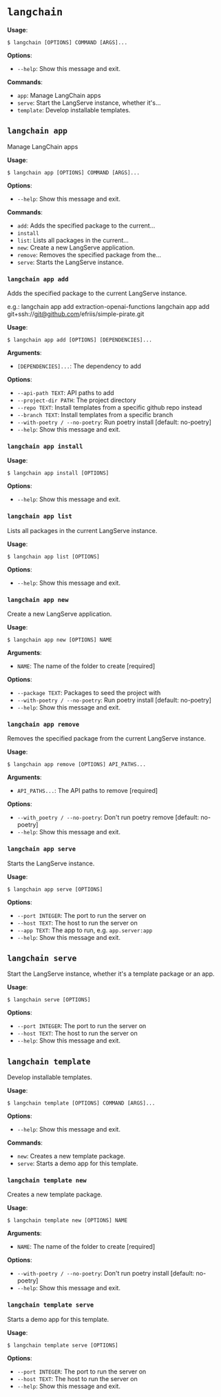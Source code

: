 # `langchain`

**Usage**:

```console
$ langchain [OPTIONS] COMMAND [ARGS]...
```

**Options**:

* `--help`: Show this message and exit.

**Commands**:

* `app`: Manage LangChain apps
* `serve`: Start the LangServe instance, whether it's...
* `template`: Develop installable templates.

## `langchain app`

Manage LangChain apps

**Usage**:

```console
$ langchain app [OPTIONS] COMMAND [ARGS]...
```

**Options**:

* `--help`: Show this message and exit.

**Commands**:

* `add`: Adds the specified package to the current...
* `install`
* `list`: Lists all packages in the current...
* `new`: Create a new LangServe application.
* `remove`: Removes the specified package from the...
* `serve`: Starts the LangServe instance.

### `langchain app add`

Adds the specified package to the current LangServe instance.

e.g.:
langchain app add extraction-openai-functions
langchain app add git+ssh://git@github.com/efriis/simple-pirate.git

**Usage**:

```console
$ langchain app add [OPTIONS] [DEPENDENCIES]...
```

**Arguments**:

* `[DEPENDENCIES]...`: The dependency to add

**Options**:

* `--api-path TEXT`: API paths to add
* `--project-dir PATH`: The project directory
* `--repo TEXT`: Install templates from a specific github repo instead
* `--branch TEXT`: Install templates from a specific branch
* `--with-poetry / --no-poetry`: Run poetry install  [default: no-poetry]
* `--help`: Show this message and exit.

### `langchain app install`

**Usage**:

```console
$ langchain app install [OPTIONS]
```

**Options**:

* `--help`: Show this message and exit.

### `langchain app list`

Lists all packages in the current LangServe instance.

**Usage**:

```console
$ langchain app list [OPTIONS]
```

**Options**:

* `--help`: Show this message and exit.

### `langchain app new`

Create a new LangServe application.

**Usage**:

```console
$ langchain app new [OPTIONS] NAME
```

**Arguments**:

* `NAME`: The name of the folder to create  [required]

**Options**:

* `--package TEXT`: Packages to seed the project with
* `--with-poetry / --no-poetry`: Run poetry install  [default: no-poetry]
* `--help`: Show this message and exit.

### `langchain app remove`

Removes the specified package from the current LangServe instance.

**Usage**:

```console
$ langchain app remove [OPTIONS] API_PATHS...
```

**Arguments**:

* `API_PATHS...`: The API paths to remove  [required]

**Options**:

* `--with_poetry / --no-poetry`: Don't run poetry remove  [default: no-poetry]
* `--help`: Show this message and exit.

### `langchain app serve`

Starts the LangServe instance.

**Usage**:

```console
$ langchain app serve [OPTIONS]
```

**Options**:

* `--port INTEGER`: The port to run the server on
* `--host TEXT`: The host to run the server on
* `--app TEXT`: The app to run, e.g. `app.server:app`
* `--help`: Show this message and exit.

## `langchain serve`

Start the LangServe instance, whether it's a template package or an app.

**Usage**:

```console
$ langchain serve [OPTIONS]
```

**Options**:

* `--port INTEGER`: The port to run the server on
* `--host TEXT`: The host to run the server on
* `--help`: Show this message and exit.

## `langchain template`

Develop installable templates.

**Usage**:

```console
$ langchain template [OPTIONS] COMMAND [ARGS]...
```

**Options**:

* `--help`: Show this message and exit.

**Commands**:

* `new`: Creates a new template package.
* `serve`: Starts a demo app for this template.

### `langchain template new`

Creates a new template package.

**Usage**:

```console
$ langchain template new [OPTIONS] NAME
```

**Arguments**:

* `NAME`: The name of the folder to create  [required]

**Options**:

* `--with-poetry / --no-poetry`: Don't run poetry install  [default: no-poetry]
* `--help`: Show this message and exit.

### `langchain template serve`

Starts a demo app for this template.

**Usage**:

```console
$ langchain template serve [OPTIONS]
```

**Options**:

* `--port INTEGER`: The port to run the server on
* `--host TEXT`: The host to run the server on
* `--help`: Show this message and exit.
